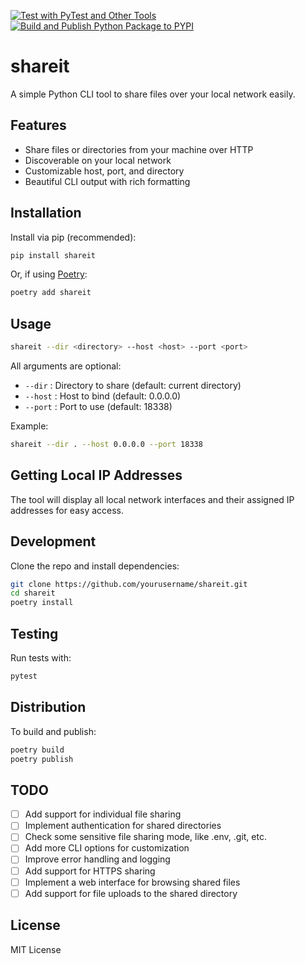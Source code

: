 [![Test with PyTest and Other Tools](https://github.com/fahadahammed/shareit/actions/workflows/testing_pipeline.yml/badge.svg?branch=main)](https://github.com/fahadahammed/shareit/actions/workflows/testing_pipeline.yml)
[![Build and Publish Python Package to PYPI](https://github.com/fahadahammed/shareit/actions/workflows/pypi.yaml/badge.svg?branch=main)](https://github.com/fahadahammed/shareit/actions/workflows/pypi.yaml)


# shareit

A simple Python CLI tool to share files over your local network easily.



## Features
- Share files or directories from your machine over HTTP
- Discoverable on your local network
- Customizable host, port, and directory
- Beautiful CLI output with rich formatting

## Installation

Install via pip (recommended):

```bash
pip install shareit
```

Or, if using [Poetry](https://python-poetry.org/):

```bash
poetry add shareit
```

## Usage

```bash
shareit --dir <directory> --host <host> --port <port>
```

All arguments are optional:
- `--dir`   : Directory to share (default: current directory)
- `--host`  : Host to bind (default: 0.0.0.0)
- `--port`  : Port to use (default: 18338)

Example:

```bash
shareit --dir . --host 0.0.0.0 --port 18338
```

## Getting Local IP Addresses

The tool will display all local network interfaces and their assigned IP addresses for easy access.

## Development

Clone the repo and install dependencies:

```bash
git clone https://github.com/yourusername/shareit.git
cd shareit
poetry install
```

## Testing

Run tests with:

```bash
pytest
```

## Distribution

To build and publish:

```bash
poetry build
poetry publish
```

## TODO
- [ ] Add support for individual file sharing
- [ ] Implement authentication for shared directories
- [ ] Check some sensitive file sharing mode, like .env, .git, etc.
- [ ] Add more CLI options for customization
- [ ] Improve error handling and logging
- [ ] Add support for HTTPS sharing
- [ ] Implement a web interface for browsing shared files
- [ ] Add support for file uploads to the shared directory

## License

MIT License
